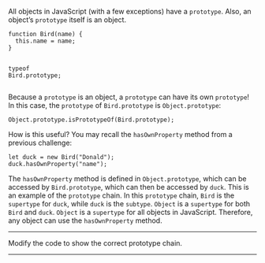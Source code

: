 <div class="challenge-instructions object-oriented-programming"><div><section id="description">
<p>All objects in JavaScript (with a few exceptions) have a <code>prototype</code>. Also, an object’s <code>prototype</code> itself is an object.</p>
<pre class="language-js"><code class="language-js"><span class="token keyword">function</span> <span class="token function">Bird</span><span class="token punctuation">(</span><span class="token parameter">name</span><span class="token punctuation">)</span> <span class="token punctuation">{</span>
  <span class="token keyword">this</span><span class="token punctuation">.</span>name <span class="token operator">=</span> name<span class="token punctuation">;</span>
<span class="token punctuation">}</span>

<span class="token keyword">typeof</span> <span class="token class-name">Bird</span><span class="token punctuation">.</span>prototype<span class="token punctuation">;</span>
</code></pre>
<p>Because a <code>prototype</code> is an object, a <code>prototype</code> can have its own <code>prototype</code>! In this case, the <code>prototype</code> of <code>Bird.prototype</code> is <code>Object.prototype</code>:</p>
<pre class="language-js"><code class="language-js"><span class="token class-name">Object</span><span class="token punctuation">.</span>prototype<span class="token punctuation">.</span><span class="token function">isPrototypeOf</span><span class="token punctuation">(</span><span class="token class-name">Bird</span><span class="token punctuation">.</span>prototype<span class="token punctuation">)</span><span class="token punctuation">;</span>
</code></pre>
<p>How is this useful? You may recall the <code>hasOwnProperty</code> method from a previous challenge:</p>
<pre class="language-js"><code class="language-js"><span class="token keyword">let</span> duck <span class="token operator">=</span> <span class="token keyword">new</span> <span class="token class-name">Bird</span><span class="token punctuation">(</span><span class="token string">"Donald"</span><span class="token punctuation">)</span><span class="token punctuation">;</span>
duck<span class="token punctuation">.</span><span class="token function">hasOwnProperty</span><span class="token punctuation">(</span><span class="token string">"name"</span><span class="token punctuation">)</span><span class="token punctuation">;</span>
</code></pre>
<p>The <code>hasOwnProperty</code> method is defined in <code>Object.prototype</code>, which can be accessed by <code>Bird.prototype</code>, which can then be accessed by <code>duck</code>. This is an example of the <code>prototype</code> chain. In this <code>prototype</code> chain, <code>Bird</code> is the <code>supertype</code> for <code>duck</code>, while <code>duck</code> is the <code>subtype</code>. <code>Object</code> is a <code>supertype</code> for both <code>Bird</code> and <code>duck</code>. <code>Object</code> is a <code>supertype</code> for all objects in JavaScript. Therefore, any object can use the <code>hasOwnProperty</code> method.</p>
</section></div><hr/><div><section id="instructions">
<p>Modify the code to show the correct prototype chain.</p>
</section></div><hr/></div>